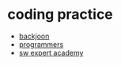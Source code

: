 # coding practice
<!-- 
- [baekjoon](https://www.acmicpc.net "백준 사이트"){:target="_blank"}
- [programmers](https://programmers.co.kr "프로그래머스 사이트")
- [sw expert academy](https://swexpertacademy.com/main/main.do "sw 사이트") -->

- <a href="https://www.acmicpc.net" title="백준 사이트" target="_blank">backjoon</a>
- <a href="https://programmers.co.kr" title="프로그래머스 사이트" target="_blank">programmers</a>
- <a href="https://swexpertacademy.com/main/main.do" title="sw 사이트" target="_blank">sw expert academy</a>